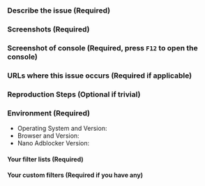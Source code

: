 <!--
More information you provide faster will your issue be resolved!

For missed ads, popup, and hard (allow ads or leave type) anti-adblock, please open issue in uAssets instead:
https://github.com/uBlockOrigin/uAssets
uBlock Origin version that Nano Adblocker uses can be found in About section of Nano Dashboard.

For soft anti-adblock, ads timer, and site breakage, please open issue in NanoFilters instead:
https://github.com/NanoAdblocker/NanoFilters/issues
-->
### Describe the issue (Required)


### Screenshots (Required)


### Screenshot of console (Required, press `F12` to open the console)


### URLs where this issue occurs (Required if applicable)


### Reproduction Steps (Optional if trivial)
<!--
I cannot read your mind, write down what is in your head!
-->


### Environment (Required)

- Operating System and Version: 
- Browser and Version: 
- Nano Adblocker Version: 

#### Your filter lists (Required)
<!--
List filters you have enabled or disabled from the default settings.
-->


#### Your custom filters (Required if you have any)

